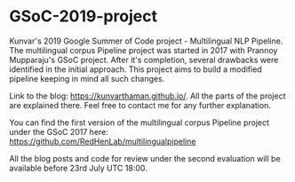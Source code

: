 # GSoC-2019-project
Kunvar's 2019 Google Summer of Code project - Multilingual NLP Pipeline. The multilingual corpus Pipeline project was started in 2017 with Prannoy Mupparaju's GSoC project. After it's completion, several drawbacks were identified in the initial approach. This project aims to build a modified pipeline keeping in mind all such changes.

Link to the blog: https://kunvarthaman.github.io/. All the parts of the project are explained there. Feel free to contact me for any further explanation. 

You can find the first version of the multilingual corpus Pipeline project under the GSoC 2017 here: https://github.com/RedHenLab/multilingualpipeline

All the blog posts and code for review under the second evaluation will be available before 23rd July UTC 18:00.
